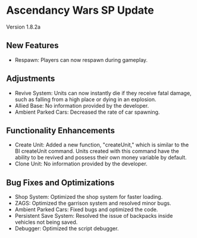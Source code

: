 # Ascendancy Wars SP Update
Version 1.8.2a

## New Features
- Respawn: Players can now respawn during gameplay.

## Adjustments
- Revive System: Units can now instantly die if they receive fatal damage, such as falling from a high place or dying in an explosion.
- Allied Base: No information provided by the developer.
- Ambient Parked Cars: Decreased the rate of car spawning.

## Functionality Enhancements
- Create Unit: Added a new function, "createUnit," which is similar to the BI createUnit command. Units created with this command have the ability to be revived and possess their own money variable by default.
- Clone Unit: No information provided by the developer.

## Bug Fixes and Optimizations
- Shop System: Optimized the shop system for faster loading.
- ZAGS: Optimized the garrison system and resolved minor bugs.
- Ambient Parked Cars: Fixed bugs and optimized the code.
- Persistent Save System: Resolved the issue of backpacks inside vehicles not being saved.
- Debugger: Optimized the script debugger.